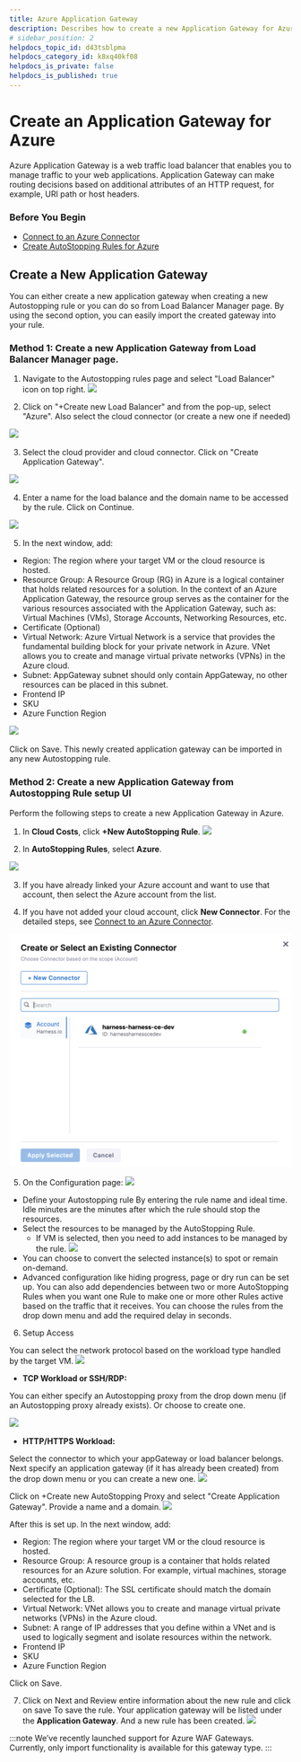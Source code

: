 ```yaml
---
title: Azure Application Gateway 
description: Describes how to create a new Application Gateway for Azure.
# sidebar_position: 2
helpdocs_topic_id: d43tsblpma
helpdocs_category_id: k8xq40kf08
helpdocs_is_private: false
helpdocs_is_published: true
---
```

# Create an Application Gateway for Azure

Azure Application Gateway is a web traffic load balancer that enables you to manage traffic to your web applications. Application Gateway can make routing decisions based on additional attributes of an HTTP request, for example, URI path or host headers.

### Before You Begin

* [Connect to an Azure Connector](/docs/cloud-cost-management/get-started/onboarding-guide/set-up-cost-visibility-for-azure)
* [Create AutoStopping Rules for Azure](../4-create-auto-stopping-rules/create-auto-stopping-rules-for-azure.md)

## Create a New Application Gateway

You can either create a new application gateway when creating a new Autostopping rule or you can do so from Load Balancer Manager page. By using the second option, you can easily import the created gateway into your rule.

### Method 1: Create a new Application Gateway from Load Balancer Manager page.

1. Navigate to the Autostopping rules page and select "Load Balancer" icon on top right.
![](./static/create-lb-1.png)

2. Click on "+Create new Load Balancer" and from the pop-up, select "Azure". Also select the cloud connector (or create a new one if needed)

![](./static/create-lb-2.png)

3. Select the cloud provider and cloud connector. Click on "Create Application Gateway".

![](./static/create-lb-3.png)

4. Enter a name for the load balance and the domain name to be accessed by the rule. Click on Continue.

![](./static/create-lb-4.png)

5. In the next window, add:
- Region: The region where your target VM or the cloud resource is hosted.
- Resource Group: A Resource Group (RG) in Azure is a logical container that holds related resources for a solution. In the context of an Azure Application Gateway, the resource group serves as the container for the various resources associated with the Application Gateway, such as: Virtual Machines (VMs), Storage Accounts, Networking Resources, etc.
- Certificate (Optional)
- Virtual Network: Azure Virtual Network is a service that provides the fundamental building block for your private network in Azure. VNet allows you to create and manage virtual private networks (VPNs) in the Azure cloud. 
- Subnet: AppGateway subnet should only contain AppGateway, no other resources can be placed in this subnet.
- Frontend IP
- SKU
- Azure Function Region

![](./static/create-lb-5.png)

Click on Save.
This newly created application gateway can be imported in any new Autostopping rule. 


### Method 2: Create a new Application Gateway from Autostopping Rule setup UI

Perform the following steps to create a new Application Gateway in Azure.

1. In **Cloud Costs**, click **+New AutoStopping Rule**.
![](./static/create-lb-6.png)

2. In **AutoStopping Rules**, select **Azure**. 
   
![](./static/create-lb-7.png)

3. If you have already linked your Azure account and want to use that account, then select the Azure account from the list.

4. If you have not added your cloud account, click **New Connector**. For the detailed steps, see [Connect to an Azure Connector](/docs/cloud-cost-management/get-started/onboarding-guide/set-up-cost-visibility-for-azure).  

  ![](./static/create-an-application-gateway-for-azure-04.png)
  
5. On the Configuration page:
![](./static/create-lb-8.png)

- Define your Autostopping rule By entering the rule name and ideal time. Idle minutes are the minutes after which the rule should stop the resources.
- Select the resources to be managed by the AutoStopping Rule. 
  - If VM is selected, then you need to add instances to be managed by the rule. 
  ![](./static/create-lb-9.png)
- You can choose to convert the selected instance(s) to spot or remain on-demand.
- Advanced configuration like hiding progress, page or dry run can be set up. You can also add dependencies between two or more AutoStopping Rules when you want one Rule to make one or more other Rules active based on the traffic that it receives. You can choose the rules from the drop down menu and add the required delay in seconds.

6. Setup Access

You can select the network protocol based on the workload type handled by the target VM.
 ![](./static/create-lb-10.png)

- **TCP Workload or SSH/RDP:**

You can either specify an Autostopping proxy from the drop down menu (if an Autostopping proxy already exists). Or choose to create one.

 ![](./static/create-lb-11.png)

- **HTTP/HTTPS Workload:**

Select the connector to which your appGateway or load balancer belongs. Next specify an application gateway (if it has already been created) from the drop down menu or you can create a new one.
 ![](./static/create-lb-12.png)

Click on +Create new AutoStopping Proxy and select "Create Application Gateway". Provide a name and a domain. 
 ![](./static/create-lb-13.png)

After this is set up. In the next window, add:
- Region: The region where your target VM or the cloud resource is hosted.
- Resource Group: A resource group is a container that holds related resources for an Azure solution. For example, virtual machines, storage accounts, etc.
- Certificate (Optional): The SSL certificate should match the domain selected for the LB. 
- Virtual Network: VNet allows you to create and manage virtual private networks (VPNs) in the Azure cloud. 
- Subnet: A range of IP addresses that you define within a VNet and is used to logically segment and isolate resources within the network.
- Frontend IP
- SKU
- Azure Function Region

Click on Save.

7. Click on Next and Review entire information about the new rule and click on save To save the rule. Your application gateway will be listed under the **Application Gateway**. And a new rule has been created.
 ![](./static/create-lb-14.png)

:::note
We’ve recently launched support for Azure WAF Gateways. Currently, only import functionality is available for this gateway type.
:::

